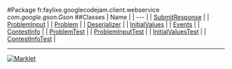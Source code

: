 #Package fr.faylixe.googlecodejam.client.webservice
*com.google.gson.Gson*
##Classes
| Name |
| --- |
| [SubmitResponse](SubmitResponse.md) |
| [ProblemInput](ProblemInput.md) |
| [Problem](Problem.md) |
| [Deserializer](Deserializer.md) |
| [InitialValues](InitialValues.md) |
| [Events](Events.md) |
| [ContestInfo](ContestInfo.md) |
| [ProblemTest](ProblemTest.md) |
| [ProblemInputTest](ProblemInputTest.md) |
| [InitialValuesTest](InitialValuesTest.md) |
| [ContestInfoTest](ContestInfoTest.md) |

---

[![Marklet](https://img.shields.io/badge/Generated%20by-Marklet-green.svg)](https://github.com/Faylixe/marklet)